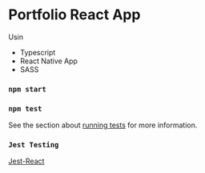 # Portfolio React App

Usin
* Typescript
* React Native App
* SASS

### `npm start`
### `npm test`
See the section about [running tests](https://facebook.github.io/create-react-app/docs/running-tests) for more information.

### `Jest Testing`
[Jest-React](https://jestjs.io/docs/getting-started)